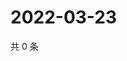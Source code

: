 # 2022-03-23

共 0 条

<!-- BEGIN WEIBO -->
<!-- 最后更新时间 Wed Mar 23 2022 20:22:31 GMT+0800 (China Standard Time) -->

<!-- END WEIBO -->
